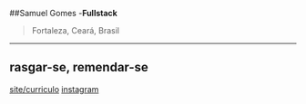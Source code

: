##Samuel Gomes
-**Fullstack**
>Fortaleza, Ceará, Brasil

---
rasgar-se, remendar-se
---

[site/curriculo](Smz1n.github.io)
[instagram](https://www.instagram.com/samuelz.gv/)
